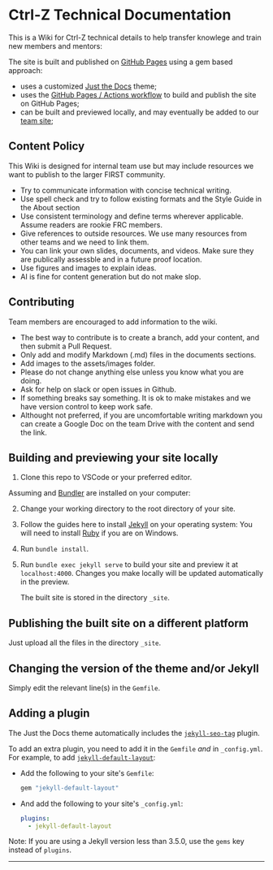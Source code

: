 # Ctrl-Z Technical Documentation

This is a Wiki for Ctrl-Z technical details to help transfer knowlege and train new members and mentors:

The site is built and published on [GitHub Pages] using a gem based approach:
- uses a customized [Just the Docs] theme;
- uses the [GitHub Pages / Actions workflow] to build and publish the site on GitHub Pages;
- can be built and previewed locally, and may eventually be added to our [team site];

## Content Policy

This Wiki is designed for internal team use but may include resources we want to publish to the larger FIRST community.
- Try to communicate information with concise technical writing.
- Use spell check and try to follow existing formats and the Style Guide in the About section
- Use consistent terminology and define terms wherever applicable. Assume readers are rookie FRC members.
- Give references to outside resources. We use many resources from other teams and we need to link them.
- You can link your own slides, documents, and videos. Make sure they are publically assessble and in a future proof location.
- Use figures and images to explain ideas.
- AI is fine for content generation but do not make slop.

## Contributing

Team members are encouraged to add information to the wiki.
- The best way to contribute is to create a branch, add your content, and then submit a Pull Request.
- Only add and modify Markdown (.md) files in the documents sections.
- Add images to the assets/images folder.
- Please do not change anything else unless you know what you are doing.
- Ask for help on slack or open issues in Github.
- If something breaks say something. It is ok to make mistakes and we have version control to keep work safe.
- Althought not preferred, if you are uncomfortable writing markdown you can create a Google Doc on the team Drive with the content and send the link.

## Building and previewing your site locally

1. Clone this repo to VSCode or your preferred editor.

Assuming  and [Bundler] are installed on your computer:

2.  Change your working directory to the root directory of your site.

3.  Follow the guides here to install [Jekyll] on your operating system:  You will need to install [Ruby] if you are on Windows.

4.  Run `bundle install`.

5.  Run `bundle exec jekyll serve` to build your site and preview it at `localhost:4000`. Changes you make locally will be updated automatically in the preview.

    The built site is stored in the directory `_site`.

## Publishing the built site on a different platform

Just upload all the files in the directory `_site`.

## Changing the version of the theme and/or Jekyll

Simply edit the relevant line(s) in the `Gemfile`.

## Adding a plugin

The Just the Docs theme automatically includes the [`jekyll-seo-tag`] plugin.

To add an extra plugin, you need to add it in the `Gemfile` *and* in `_config.yml`. For example, to add [`jekyll-default-layout`]:

- Add the following to your site's `Gemfile`:

  ```ruby
  gem "jekyll-default-layout"
  ```

- And add the following to your site's `_config.yml`:

  ```yaml
  plugins:
    - jekyll-default-layout
  ```

Note: If you are using a Jekyll version less than 3.5.0, use the `gems` key instead of `plugins`.

----

[^1]: [It can take up to 10 minutes for changes to your site to publish after you push the changes to GitHub](https://docs.github.com/en/pages/setting-up-a-github-pages-site-with-jekyll/creating-a-github-pages-site-with-jekyll#creating-your-site).

[Jekyll]: https://jekyllrb.com/docs/installation/
[Ruby]: https://rubyinstaller.org/
[Just the Docs]: https://just-the-docs.github.io/just-the-docs/
[GitHub Pages]: https://docs.github.com/en/pages
[GitHub Pages / Actions workflow]: https://github.blog/changelog/2022-07-27-github-pages-custom-github-actions-workflows-beta/
[Bundler]: https://bundler.io
[use this template]: https://github.com/just-the-docs/just-the-docs-template/generate
[`jekyll-default-layout`]: https://github.com/benbalter/jekyll-default-layout
[`jekyll-seo-tag`]: https://jekyll.github.io/jekyll-seo-tag
[MIT License]: https://en.wikipedia.org/wiki/MIT_License
[starter workflows]: https://github.com/actions/starter-workflows/blob/main/pages/jekyll.yml
[actions/starter-workflows]: https://github.com/actions/starter-workflows/blob/main/LICENSE
[team site]: https://wiki.team4096.org/
